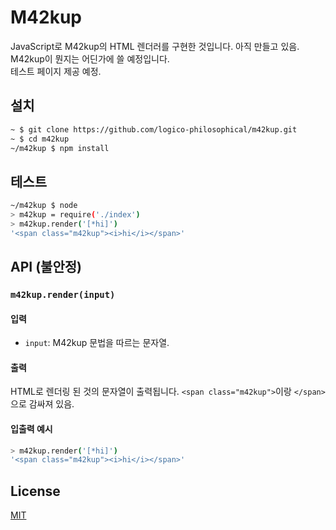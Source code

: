 # M42kup

JavaScript로 M42kup의 HTML 렌더러를 구현한 것입니다. 아직 만들고 있음.  
M42kup이 뭔지는 어딘가에 쓸 예정입니다.  
테스트 페이지 제공 예정.

## 설치

```bash
~ $ git clone https://github.com/logico-philosophical/m42kup.git
~ $ cd m42kup
~/m42kup $ npm install
```

## 테스트
```bash
~/m42kup $ node
> m42kup = require('./index')
> m42kup.render('[*hi]')
'<span class="m42kup"><i>hi</i></span>'
```

## API (불안정)

### `m42kup.render(input)`

#### 입력
* `input`: M42kup 문법을 따르는 문자열.

#### 출력
HTML로 렌더링 된 것의 문자열이 출력됩니다. `<span class="m42kup">`이랑 `</span>`으로 감싸져 있음.

#### 입출력 예시
```bash
> m42kup.render('[*hi]')
'<span class="m42kup"><i>hi</i></span>'
```

## License
[MIT](LICENSE)
